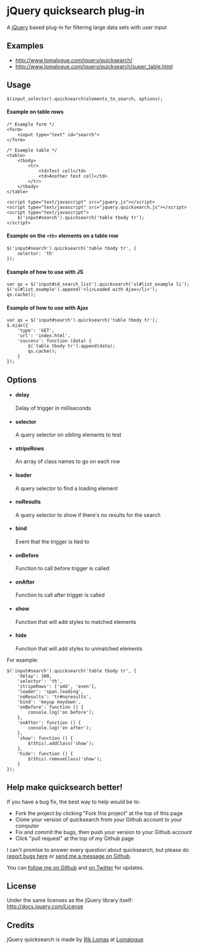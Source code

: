 # jQuery quicksearch plug-in

A [jQuery][jquery_site] based plug-in for filtering large data sets with user input

## Examples

* <http://www.lomalogue.com/jquery/quicksearch/>
* <http://www.lomalogue.com/jquery/quicksearch/super_table.html>

## Usage

	$(input_selector).quicksearch(elements_to_search, options);

#### Example on table rows

	/* Example form */
	<form>
		<input type="text" id="search">
	</form>
	
	/* Example table */
	<table>
		<tbody>
			<tr>
				<td>Test cell</td>
				<td>Another test cell</td>
			</tr>
		</tbody>
	</table>
	
	<script type="text/javascript" src="jquery.js"></script>
	<script type="text/javascript" src="jquery.quicksearch.js"></script>
	<script type="text/javascript">
		$('input#search').quicksearch('table tbody tr');
	</script>

#### Example on the `<th>` elements on a table row

	$('input#search').quicksearch('table tbody tr', {
		selector: 'th'
	});

#### Example of how to use with JS

	var qs = $('input#id_search_list').quicksearch('ul#list_example li');
	$('ul#list_example').append('<li>Loaded with Ajax</li>');
	qs.cache();

#### Example of how to use with Ajax

	var qs = $('input#search').quicksearch('table tbody tr');
	$.ajax({
		'type': 'GET',
		'url': 'index.html',
		'success': function (data) {
			$('table tbody tr').append(data);
			qs.cache();
		}
	});

## Options

* 	#### delay
	Delay of trigger in milliseconds
*	#### selector
	A query selector on sibling elements to test
*	#### stripeRows
	An array of class names to go on each row
*	#### loader
	A query selector to find a loading element
*	#### noResults
	A query selector to show if there's no results for the search
*	#### bind
	Event that the trigger is tied to
*	#### onBefore
	Function to call before trigger is called
*	#### onAfter
	Function to call after trigger is called
*	#### show
	Function that will add styles to matched elements
*	#### hide
	Function that will add styles to unmatched elements


For example:

	$('input#search').quicksearch('table tbody tr', {
		'delay': 100,
		'selector': 'th',
		'stripeRows': ['odd', 'even'],
		'loader': 'span.loading',
		'noResults': 'tr#noresults',
		'bind': 'keyup keydown',
		'onBefore': function () {
			console.log('on before');
		},
		'onAfter': function () {
			console.log('on after');
		},
		'show': function () {
			$(this).addClass('show');
		},
		'hide': function () {
			$(this).removeClass('show');
		}
	});

## Help make quicksearch better!

If you have a bug fix, the best way to help would be to:

* Fork the project by clicking "Fork this project" at the top of this page
* Clone your version of quicksearch from your Github account to your computer
* Fix and commit the bugs, then push your version to your Github account
* Click "pull request" at the top of my Github page

I can't promise to answer every question about quicksearch, 
but please do [report bugs here][issues] or [send me a message on Github][mail_me]. 

You can [follow me on Github][github_follow] and [on Twitter][twitter_follow] for updates.

## License

Under the same licenses as the jQuery library itself: <http://docs.jquery.com/License>

## Credits

jQuery quicksearch is made by [Rik Lomas][rik_site] at [Lomalogue][lomalogue_site]

[jquery_site]: http://www.jquery.com
[rik_site]: http://www.riklomas.co.uk
[lomalogue_site]: http://www.lomalogue.com
[issues]: http://github.com/riklomas/quicksearch/issues
[mail_me]: http://github.com/inbox/new/riklomas
[github_follow]: http://github.com/users/follow?target=riklomas
[twitter_follow]: http://twitter.com/riklomas

